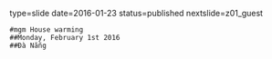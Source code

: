 type=slide
date=2016-01-23
status=published
nextslide=z01_guest
~~~~~~
#mgm House warming
##Monday, February 1st 2016
##Đà Nẵng

